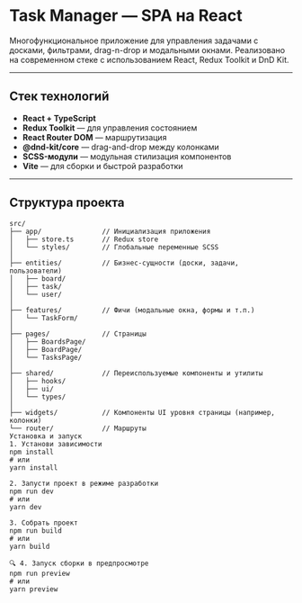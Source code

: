 # Task Manager — SPA на React

Многофункциональное приложение для управления задачами с досками, фильтрами, drag-n-drop и модальными окнами. Реализовано на современном стеке с использованием React, Redux Toolkit и DnD Kit.

---

## Стек технологий

- **React + TypeScript**
- **Redux Toolkit** — для управления состоянием
- **React Router DOM** — маршрутизация
- **@dnd-kit/core** — drag-and-drop между колонками
- **SCSS-модули** — модульная стилизация компонентов
- **Vite** — для сборки и быстрой разработки

---

## Структура проекта

```
src/
├── app/               // Инициализация приложения
│   ├── store.ts       // Redux store
│   └── styles/        // Глобальные переменные SCSS
│
├── entities/          // Бизнес-сущности (доски, задачи, пользователи)
│   ├── board/
│   ├── task/
│   └── user/
│
├── features/          // Фичи (модальные окна, формы и т.п.)
│   └── TaskForm/
│
├── pages/             // Страницы
│   ├── BoardsPage/
│   ├── BoardPage/
│   └── TasksPage/
│
├── shared/            // Переиспользуемые компоненты и утилиты
│   ├── hooks/
│   ├── ui/
│   └── types/
│
├── widgets/           // Компоненты UI уровня страницы (например, колонки)
└── router/            // Маршруты
Установка и запуск
1. Установи зависимости
npm install
# или
yarn install

2. Запусти проект в режиме разработки
npm run dev
# или
yarn dev

3. Собрать проект
npm run build
# или
yarn build

🔍 4. Запуск сборки в предпросмотре
npm run preview
# или
yarn preview
